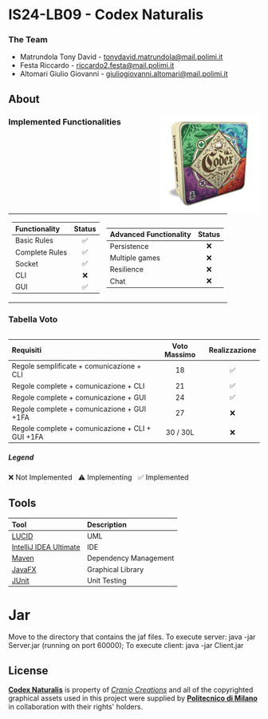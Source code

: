 # IS24-LB09 - Codex Naturalis


### The Team

* Matrundola Tony David - tonydavid.matrundola@mail.polimi.it
* Festa Riccardo - riccardo2.festa@mail.polimi.it
* Altomari Giulio Giovanni - giuliogiovanni.altomari@mail.polimi.it

## About

<img src="Github/Codex.png" width=200px height=200px align="right"/>


### Implemented Functionalities
<table>
<tr><td>

| Functionality     |  Status    |
|:------------------|:----------:|
| Basic Rules       | :white_check_mark:  |
| Complete Rules    | :white_check_mark:  |
| Socket            | :white_check_mark:  |
| CLI               | :x:  |
| GUI               | :white_check_mark:  |

</td><td>

| Advanced Functionality  |   Status   |
|:------------------------|:----------:|
| Persistence             | :x:  |
| Multiple games          | :x:  |
| Resilience              | :x:  |
| Chat                    | :x:  |

</td></tr>
</table>


### Tabella Voto
<table>


| Requisiti                                       |Voto Massimo|Realizzazione|
|:------------------------------------------------|:----------:|:-----------:|
| Regole semplificate + comunicazione + CLI       |     18     |  :white_check_mark:  |
| Regole complete + comunicazione + CLI           |     21     |  :white_check_mark:  |
| Regole complete + comunicazione + GUI           |     24     |  :white_check_mark:  |
| Regole complete + comunicazione + GUI +1FA      |     27     |  :x:  |
| Regole complete + comunicazione + CLI + GUI +1FA| 30 / 30L   |  :x:  |


  
</table>



##### Legend
:x: Not Implemented &nbsp;&nbsp;:warning: Implementing &nbsp;&nbsp;:white_check_mark: Implemented

## Tools
| Tool                                                     | Description           |
|:---------------------------------------------------------|:----------------------|
| [LUCID](https://lucid.app)                               | UML                   |
| [IntelliJ IDEA Ultimate](https://www.jetbrains.com/idea) | IDE                   |
| [Maven](https://maven.apache.org)                        | Dependency Management |
| [JavaFX](https://openjfx.io)                             | Graphical Library     |
| [JUnit](https://junit.org/junit5)                        | Unit Testing          |


# Jar

Move to the directory that contains the jaf files.
To execute server: java -jar Server.jar (running on port 60000);
To execute client: java -jar Client.jar





## License
[**Codex Naturalis**](https://www.craniocreations.it/prodotto/codex-naturalis) is property of [_Cranio Creations_] and all of the copyrighted graphical assets used in this project were supplied by [**Politecnico di Milano**] in collaboration with their rights' holders.

[_Cranio Creations_]: https://www.craniocreations.it/
[**Politecnico di Milano**]: https://www.polimi.it/

